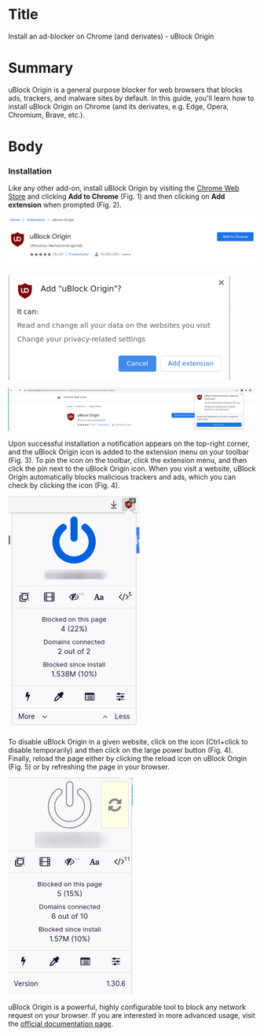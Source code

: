 # Title  #
Install an ad-blocker on Chrome (and derivates) - uBlock Origin

# Summary #

<!-- Online tracking and advertisement services are a severe threat to your online -->
<!-- privacy, since they follow you everywhere and collect as much data as they can, -->
<!-- over which you have no control. As such, when browsing the web, it is critical -->
<!-- to block these services from communicating with our browser.  -->

uBlock Origin is a general purpose blocker for web browsers that blocks ads, trackers, and malware sites by default. In
this guide, you'll learn how to install uBlock Origin on Chrome (and its derivates, e.g. Edge, Opera, Chromium, Brave,
etc.).

# Body #

### Installation ###
Like any other add-on, install uBlock Origin by visiting the [Chrome Web
Store](https://chrome.google.com/webstore/detail/ublock-origin/cjpalhdlnbpafiamejdnhcphjbkeiagm)
and clicking **Add to Chrome** (Fig. 1) and then clicking on **Add extension**
when prompted (Fig. 2).

![Fig. 1: Download uBlock Origin](../images/Chrome/ublock-add.png)

![Fig. 2: Add uBlock Origin to Chrome](../images/Chrome/ublock-prompt.png)

![Fig. 3: Notification of successful installation](../images/Chrome/ublock-notify.png)

Upon successful installation a notification appears on the top-right corner, and the uBlock Origin icon is added to the
extension menu on your toolbar (Fig. 3). To pin the icon on the toolbar, click the extension menu, and then click the
pin next to the uBlock Origin icon. When you visit a website, uBlock Origin automatically blocks malicious trackers and
ads, which you can check by clicking the icon (Fig. 4).

![Fig. 4: uBlock Origin pop-up interface](../images/Chrome/ublock-test.png)

To disable uBlock Origin in a given website, click on the icon (Ctrl+click to disable temporarily) and then click on the
large power button (Fig. 4). Finally, reload the page either by clicking the reload icon on uBlock Origin (Fig. 5) or by
refreshing the page in your browser.

![Fig. 5: uBlock Origin whitelist a domain](../images/Chrome/ublock-whitelist.png)

uBlock Origin is a powerful, highly configurable tool to block any network
request on your browser. If you are interested in more advanced usage, visit the [official
documentation page](https://github.com/gorhill/uBlock/wiki).
